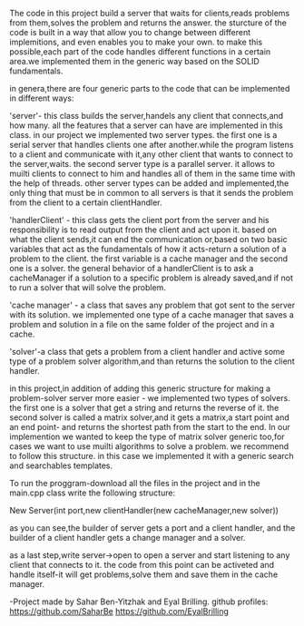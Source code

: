 The code in this project build a server that waits for clients,reads problems from them,solves the problem and returns the answer.
the sturcture of the code is built in a way that allow you to change between different implemitions, and even enables you to make your own.
to make this possible,each part of the code handles different functions in a certain area.we implemented them in the generic way based on the SOLID fundamentals.

in genera,there are four generic parts to the code that can be implemented in different ways:

'server'- this class builds the server,handels any client that connects,and how many. all the features that a server can have are implemented in this class. 
in our project we implemented two server types. the first one is a serial server that handles clients one after another.while the program listens to a client and communicate with it,any other client that wants to connect to the server,waits.
the second server type is a parallel server. it allows to muilti clients to connect to him and handles all of them in the same time with the help of threads.
other server types can be added and implemented,the only thing that must be in common to all servers is that it sends the problem from the client to a certain clientHandler.

'handlerClient' - this class gets the client port from the server and his responsibility is to read output from the client and act upon it.
based on what the client sends,it can end the communication or,based on two basic variables that act as the fundamentals of how it acts-return a solution of a problem to the client. the first variable is a cache manager and the second one is a solver. the general behavior of a handlerClient is to ask a cacheManager if a solution to a specific problem is already saved,and if not to run a solver that will solve the problem. 

'cache manager' - a class that saves any problem that got sent to the server with its solution. we implemented one type of a cache manager that saves a problem and solution in a file on the same folder of the project and in a cache.

'solver'-a class that gets a problem from a client handler and active some type of a problem solver algorithm,and than returns the solution to the client handler. 

in this project,in addition of adding this generic structure for making a problem-solver server more easier - we implemented two types of solvers. the first one is a solver that get a string and returns the reverse of it. the second solver is called a matrix solver,and it gets a matrix,a start point and an end point- and returns the shortest path from the start to the end. 
In our implemention we wanted to keep the type of matrix solver generic too,for cases we want to use muilti algorithms to solve a problem. we recommend to follow this structure. in this case we implemented it with a generic search and searchables templates.


To run the proggram-download all the files in the project and in the main.cpp class write the following structure:

New Server(int port,new clientHandler(new cacheManager,new solver))

as you can see,the builder of server gets a port and a client handler, and the builder of a client handler gets a change manager and a solver.

as a last step,write server->open to open a server and start listening to any client that connects to it. the code from this point can be activeted and handle itself-it will get problems,solve them and save them in the cache manager.

-Project made by Sahar Ben-Yitzhak and Eyal Brilling.
github profiles:
https://github.com/SaharBe
https://github.com/EyalBrilling





